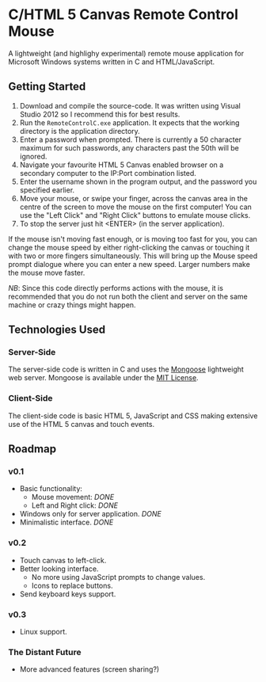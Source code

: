 # C/HTML 5 Canvas Remote Control Mouse #

A lightweight (and highlighy experimental) remote mouse application for Microsoft Windows systems written in C and HTML/JavaScript.

## Getting Started ##

1. Download and compile the source-code. It was written using Visual Studio 2012 so I recommend this for best results.
2. Run the `RemoteControlC.exe` application. It expects that the working directory is the application directory.
3. Enter a password when prompted. There is currently a 50 character maximum for such passwords, any characters past the 50th will be ignored.
4. Navigate your favourite HTML 5 Canvas enabled browser on a secondary computer to the IP:Port combination listed.
5. Enter the username shown in the program output, and the password you specified earlier.
6. Move your mouse, or swipe your finger, across the canvas area in the centre of the screen to move the mouse on the first computer! You can use the "Left Click" and "Right Click" buttons to emulate mouse clicks.
7. To stop the server just hit &lt;ENTER&gt; (in the server application).

If the mouse isn't moving fast enough, or is moving too fast for you, you can change the mouse speed by either right-clicking the canvas or touching it with two or more fingers simultaneously. This will bring up the Mouse speed prompt dialogue where you can enter a new speed. Larger numbers make the mouse move faster.

_NB_: Since this code directly performs actions with the mouse, it is recommended that you do not run both the client and server on the same machine or crazy things might happen.

## Technologies Used ##

### Server-Side ###
The server-side code is written in C and uses the [Mongoose][1] lightweight web server. Mongoose is available under the [MIT License][2]. 

 [1]: http://code.google.com/p/mongoose/
 [2]: http://opensource.org/licenses/mit-license.php

### Client-Side ###
The client-side code is basic HTML 5, JavaScript and CSS making extensive use of the HTML 5 canvas and touch events.

## Roadmap ##

### v0.1 ###
  * Basic functionality: 
    * Mouse movement: _DONE_
    * Left and Right click: _DONE_
  * Windows only for server application. _DONE_
  * Minimalistic interface. _DONE_

### v0.2 ###
  * Touch canvas to left-click.
  * Better looking interface.
    * No more using JavaScript prompts to change values.
    * Icons to replace buttons.
  * Send keyboard keys support.

### v0.3 ###
  * Linux support.

### The Distant Future
  * More advanced features (screen sharing?)
